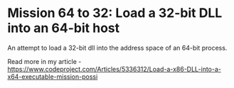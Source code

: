 # Mission 64 to 32: Load a 32-bit DLL into an 64-bit host

An attempt to load a 32-bit dll into the address space of an 64-bit process.

Read more in my article - https://www.codeproject.com/Articles/5336312/Load-a-x86-DLL-into-a-x64-executable-mission-possi


